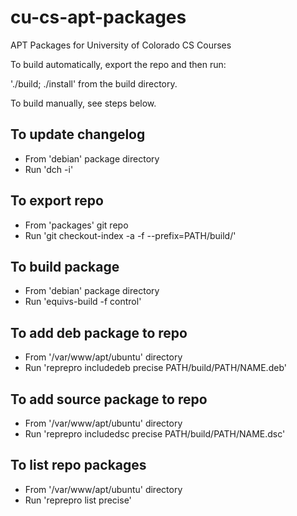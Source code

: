 cu-cs-apt-packages
==================

APT Packages for University of Colorado CS Courses

To build automatically, export the repo and then run:

'./build; ./install' from the build directory.

To build manually, see steps below.

To update changelog
-------------------
* From 'debian' package directory
* Run 'dch -i'

To export repo
--------------
* From 'packages' git repo
* Run 'git checkout-index -a -f --prefix=PATH/build/'

To build package
----------------
* From 'debian' package directory
* Run 'equivs-build -f control'

To add deb package to repo
--------------------------
* From '/var/www/apt/ubuntu' directory
* Run 'reprepro includedeb precise PATH/build/PATH/NAME.deb'

To add source package to repo
-----------------------------
* From '/var/www/apt/ubuntu' directory
* Run 'reprepro includedsc precise PATH/build/PATH/NAME.dsc'

To list repo packages
---------------------
* From '/var/www/apt/ubuntu' directory
* Run 'reprepro list precise'
